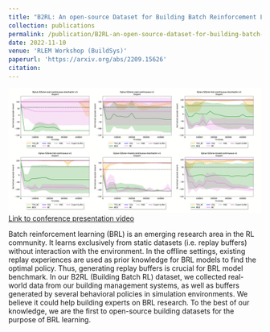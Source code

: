 ```yaml
---
title: "B2RL: An open-source Dataset for Building Batch Reinforcement Learning"
collection: publications
permalink: /publication/B2RL-an-open-source-dataset-for-building-batch-reinforcement-learning
date: 2022-11-10
venue: 'RLEM Workshop (BuildSys)'
paperurl: 'https://arxiv.org/abs/2209.15626'
citation:
---
```

![Learning curves of BRL models learn from expert buffers](/images/B2RL_learning_curves.png)
[Link to conference presentation video](https://www.youtube.com/watch?v=u3g1HxZwh_s#t=3h05m35s)

Batch reinforcement learning (BRL) is an emerging research area
in the RL community. It learns exclusively from static datasets (i.e.
replay buffers) without interaction with the environment. In the
offline settings, existing replay experiences are used as prior knowledge
for BRL models to find the optimal policy. Thus, generating
replay buffers is crucial for BRL model benchmark. In our B2RL
(Building Batch RL) dataset, we collected real-world data from our
building management systems, as well as buffers generated by several
behavioral policies in simulation environments. We believe it
could help building experts on BRL research. To the best of our
knowledge, we are the first to open-source building datasets for the
purpose of BRL learning.